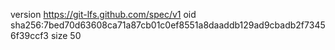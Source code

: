 version https://git-lfs.github.com/spec/v1
oid sha256:7bed70d63608ca71a87cb01c0ef8551a8daaddb129ad9cbadb2f73456f39ccf3
size 50
